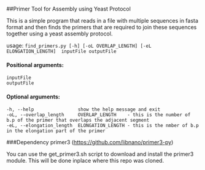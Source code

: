 ##Primer Tool for Assembly using Yeast Protocol 

This is a simple program that reads in a file with multiple sequences in fasta
format and then finds the primers that are required to join these sequences
together using a yeast assembly protocol.

usage: ```find_primers.py [-h] [-oL OVERLAP_LENGTH] [-eL ELONGATION_LENGTH]  inputFile outputFile```


#### Positional arguments:
    inputFile
    outputFile

#### Optional arguments:
    -h, --help                show the help message and exit
    -oL, --overlap_length     OVERLAP_LENGTH    - this is the number of b.p of the primer that overlaps the adjacent segment        
    -eL, --elongation_length  ELONGATION_LENGTH - this is the nmber of b.p in the elongation part of the primer


###Dependency
primer3 (https://github.com/libnano/primer3-py)

You can use the get_primer3.sh script to download and install the primer3 module. This will be done inplace where this repo was cloned.
